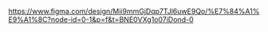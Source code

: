 https://www.figma.com/design/Mii9mmGjDqp7TJl6uwE9Qo/%E7%84%A1%E9%A1%8C?node-id=0-1&p=f&t=BNE0VXg1o07iDond-0